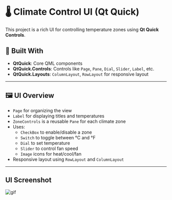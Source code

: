 # 🌡️ Climate Control UI (Qt Quick)

This project is a rich UI for controlling temperature zones using **Qt Quick Controls**. 
## 🔧 Built With

- **QtQuick**: Core QML components
- **QtQuick.Controls**: Controls like `Page`, `Pane`, `Dial`, `Slider`, `Label`, etc.
- **QtQuick.Layouts**: `ColumnLayout`, `RowLayout` for responsive layout

---

## 🖼️ UI Overview

- `Page` for organizing the view
- `Label` for displaying titles and temperatures
- `ZoneControls` is a reusable `Pane` for each climate zone
- Uses:
  - `CheckBox` to enable/disable a zone
  - `Switch` to toggle between °C and °F
  - `Dial` to set temperature
  - `Slider` to control fan speed
  - `Image` icons for heat/cool/fan
- Responsive layout using `RowLayout` and `ColumnLayout`

---

## UI Screenshot
![gif](https://github.com/user-attachments/assets/e64ac7d1-85a6-4916-934f-7dd4e1939a73)


